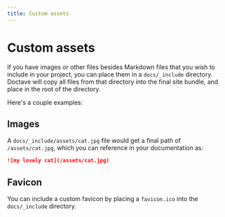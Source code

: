 ```yaml
---
title: Custom assets
---
```


Custom assets
=============

If you have images or other files besides Markdown files that you wish to include in your project,
you can place them in a `docs/_include` directory. Doctave will copy all files from that directory
into the final site bundle, and place in the root of the directory.

Here's a couple examples:

## Images

A `docs/_include/assets/cat.jpg` file would get a final path of `/assets/cat.jpg`, which you can
reference in your documentation as:

```markdown
![my lovely cat](/assets/cat.jpg)
```

## Favicon

You can include a custom favicon by placing a `favicon.ico` into the `docs/_include` directory.
